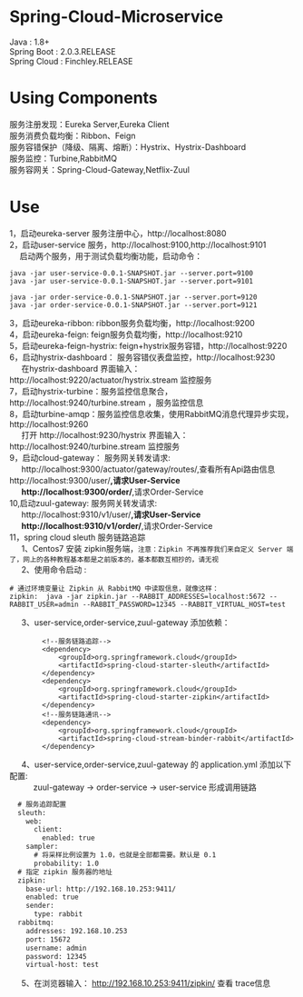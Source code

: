 # Spring-Cloud-Microservice
Java : 1.8+   
Spring Boot : 2.0.3.RELEASE   
Spring Cloud : Finchley.RELEASE     


# Using Components

服务注册发现：Eureka Server,Eureka Client    
服务消费负载均衡：Ribbon、Feign   
服务容错保护（降级、隔离、熔断）：Hystrix、Hystrix-Dashboard      
服务监控：Turbine,RabbitMQ       
服务容网关：Spring-Cloud-Gateway,Netflix-Zuul    

# Use       
1，启动eureka-server 服务注册中心，http://localhost:8080      
2，启动user-service 服务，http://localhost:9100,http://localhost:9101     
&emsp; 启动两个服务，用于测试负载均衡功能，启动命令：  
```jshelllanguage
java -jar user-service-0.0.1-SNAPSHOT.jar --server.port=9100     
java -jar user-service-0.0.1-SNAPSHOT.jar --server.port=9101  

java -jar order-service-0.0.1-SNAPSHOT.jar --server.port=9120     
java -jar order-service-0.0.1-SNAPSHOT.jar --server.port=9121  
```
3，启动eureka-ribbon: ribbon服务负载均衡，http://localhost:9200        
4，启动eureka-feign: feign服务负载均衡，http://localhost:9210       
5，启动eureka-feign-hystrix: feign+hystrix服务容错，http://localhost:9220   
6，启动hystrix-dashboard： 服务容错仪表盘监控，http://localhost:9230   
&emsp;&ensp;在hystrix-dashboard 界面输入： http://localhost:9220/actuator/hystrix.stream 监控服务  
7，启动hystrix-turbine：服务监控信息聚合，http://localhost:9240/turbine.stream ，服务监控信息  
8，启动turbine-amqp：服务监控信息收集，使用RabbitMQ消息代理异步实现，http://localhost:9260  
&emsp;&ensp;打开 http://localhost:9230/hystrix 界面输入：http://localhost:9240/turbine.stream 监控服务  
9，启动cloud-gateway： 服务网关转发请求:  
&emsp;&ensp;http://localhost:9300/actuator/gateway/routes/,查看所有Api路由信息
&emsp;&ensp;http://localhost:9300/user/**,请求User-Service  
&emsp;&ensp;http://localhost:9300/order/**,请求Order-Service         
10,启动zuul-gateway: 服务网关转发请求:  
&emsp;&ensp;http://localhost:9310/v1/user/**,请求User-Service  
&emsp;&ensp;http://localhost:9310/v1/order/**,请求Order-Service  
11，spring cloud sleuth 服务链路追踪  
&emsp;&ensp;1、Centos7 安装 zipkin服务端，`注意：Zipkin 不再推荐我们来自定义 Server 端了，网上的各种教程基本都是之前版本的，基本都数互相抄的，请无视`      
&emsp;&ensp;2、使用命令启动 :  
```jshelllanguage
# 通过环境变量让 Zipkin 从 RabbitMQ 中读取信息，就像这样：  
zipkin:  java -jar zipkin.jar --RABBIT_ADDRESSES=localhost:5672 --RABBIT_USER=admin --RABBIT_PASSWORD=12345 --RABBIT_VIRTUAL_HOST=test 
``` 
&emsp;&ensp;3、user-service,order-service,zuul-gateway 添加依赖：    
```jshelllanguage
        <!--服务链路追踪-->
        <dependency>
            <groupId>org.springframework.cloud</groupId>
            <artifactId>spring-cloud-starter-sleuth</artifactId>
        </dependency>
        <dependency>
            <groupId>org.springframework.cloud</groupId>
            <artifactId>spring-cloud-starter-zipkin</artifactId>
        </dependency>
        <!--服务链路通讯-->
        <dependency>
            <groupId>org.springframework.cloud</groupId>
            <artifactId>spring-cloud-stream-binder-rabbit</artifactId>
        </dependency>   
```
&emsp;&ensp;4、user-service,order-service,zuul-gateway 的 application.yml 添加以下配置:   
&emsp;&ensp;&emsp;&ensp;zuul-gateway -> order-service -> user-service 形成调用链路  
```xml
  # 服务追踪配置 
  sleuth:
    web:
      client:
        enabled: true
    sampler:
      # 将采样比例设置为 1.0，也就是全部都需要。默认是 0.1 
      probability: 1.0
  # 指定 zipkin 服务器的地址
  zipkin:
    base-url: http://192.168.10.253:9411/
    enabled: true
    sender:
      type: rabbit
  rabbitmq:
    addresses: 192.168.10.253
    port: 15672
    username: admin
    password: 12345
    virtual-host: test
``` 
&emsp;&ensp;5、在浏览器输入： http://192.168.10.253:9411/zipkin/ 查看 trace信息




